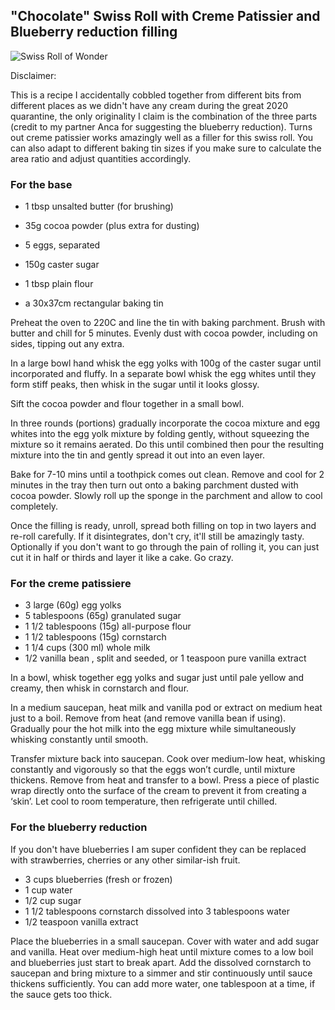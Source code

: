## "Chocolate" Swiss Roll with Creme Patissier and Blueberry reduction filling

![Swiss Roll of Wonder](https://thisisjaid.github.io/images/bb.jpg)

Disclaimer: 

This is a recipe I accidentally cobbled together from different bits from different places as we didn't have any 
cream during the great 2020 quarantine, the only originality I claim is the combination of the three parts (credit to my partner
Anca for suggesting the blueberry reduction). Turns out creme patissier works amazingly well as a filler for this swiss roll. 
You can also adapt to different baking tin sizes if you make sure to calculate the area ratio and adjust quantities accordingly.

### For the base

* 1 tbsp unsalted butter (for brushing)
* 35g cocoa powder (plus extra for dusting)
* 5 eggs, separated
* 150g caster sugar
* 1 tbsp plain flour 

* a 30x37cm rectangular baking tin

Preheat the oven to 220C and line the tin with baking parchment. Brush with butter and chill for 5 minutes. 
Evenly dust with cocoa powder, including on sides, tipping out any extra.

In a large bowl hand whisk the egg yolks with 100g of the caster sugar until incorporated and fluffy. In a separate bowl
whisk the egg whites until they form stiff peaks, then whisk in the sugar until it looks glossy.

Sift the cocoa powder and flour together in a small bowl.

In three rounds (portions) gradually incorporate the cocoa mixture and egg whites into the egg yolk mixture by folding gently, 
without squeezing the mixture so it remains aerated. Do this until combined then pour the resulting mixture into the tin and gently 
spread it out into an even layer.

Bake for 7-10 mins until a toothpick comes out clean. Remove and cool for 2 minutes in the tray then turn out onto a baking parchment 
dusted with cocoa powder. Slowly roll up the sponge in the parchment and allow to cool completely.

Once the filling is ready, unroll, spread both filling on top in two layers and re-roll carefully. If it disintegrates, don't 
cry, it'll still be amazingly tasty. Optionally if you don't want to go through the pain of rolling it, you can just cut it in 
half or thirds and layer it like a cake. Go crazy.

### For the creme patissiere

* 3 large (60g) egg yolks
* 5 tablespoons (65g) granulated sugar
* 1 1/2 tablespoons (15g) all-purpose flour
* 1 1/2 tablespoons (15g) cornstarch
* 1 1/4 cups (300 ml) whole milk
* 1/2 vanilla bean , split and seeded, or 1 teaspoon pure vanilla extract

In a bowl, whisk together egg yolks and sugar just until pale yellow and creamy, then whisk in cornstarch and flour. 

In a medium saucepan, heat milk and vanilla pod or extract on medium heat just to a boil. Remove from heat (and remove vanilla 
bean if using). Gradually pour the hot milk into the egg mixture while simultaneously whisking constantly until smooth.

Transfer mixture back into saucepan. Cook over medium-low heat, whisking constantly and vigorously so that the eggs won’t curdle, 
until mixture thickens. Remove from heat and transfer to a bowl. Press a piece of plastic wrap directly onto the surface of the 
cream to prevent it from creating a ‘skin’. Let cool to room temperature, then refrigerate until chilled.

### For the blueberry reduction

If you don't have blueberries I am super confident they can be replaced with strawberries, cherries or any other similar-ish fruit.

* 3 cups blueberries (fresh or frozen)
* 1 cup water
* 1/2 cup sugar
* 1 1/2 tablespoons cornstarch dissolved into 3 tablespoons water
* 1/2 teaspoon vanilla extract


Place the blueberries in a small saucepan. Cover with water and add sugar and vanilla. Heat over medium-high heat until mixture 
comes to a low boil and blueberries just start to break apart. Add the dissolved cornstarch to saucepan and bring mixture to a 
simmer and stir continuously until sauce thickens sufficiently. You can add more water, one tablespoon at a time, if the sauce 
gets too thick.

